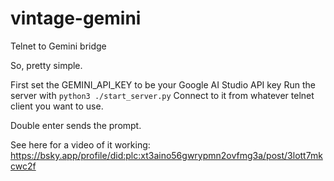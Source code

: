 # vintage-gemini
Telnet to Gemini bridge

So, pretty simple.

First set the GEMINI_API_KEY to be your Google AI Studio API key
Run the server with `python3 ./start_server.py`
Connect to it from whatever telnet client you want to use.

Double enter sends the prompt.

See here for a video of it working: https://bsky.app/profile/did:plc:xt3aino56gwrypmn2ovfmg3a/post/3lott7mkcwc2f
